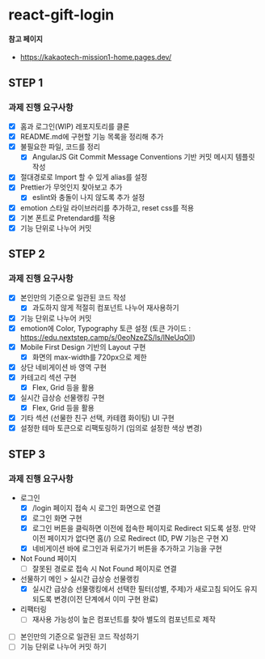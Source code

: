 # react-gift-login

#### 참고 페이지

- https://kakaotech-mission1-home.pages.dev/

## STEP 1

### 과제 진행 요구사항

- [x] 홈과 로그인(WIP) 레포지토리를 클론
- [x] README.md에 구현할 기능 목록을 정리해 추가
- [x] 불필요한 파일, 코드를 정리
  - [x] AngularJS Git Commit Message Conventions 기반 커밋 메시지 템플릿 작성
- [x] 절대경로로 Import 할 수 있게 alias를 설정
- [x] Prettier가 무엇인지 찾아보고 추가
  - [x] eslint와 충돌이 나지 않도록 추가 설정
- [x] emotion 스타일 라이브러리를 추가하고, reset css를 적용
- [x] 기본 폰트로 Pretendard를 적용
- [x] 기능 단위로 나누어 커밋

## STEP 2

### 과제 진행 요구사항

- [x] 본인만의 기준으로 일관된 코드 작성
  - [x] 과도하지 않게 적절히 컴포넌트 나누어 재사용하기
- [x] 기능 단위로 나누어 커밋
- [x] emotion에 Color, Typography 토큰 설정
      (토큰 가이드 : https://edu.nextstep.camp/s/0eoNzeZS/ls/lNeUqOll)
- [x] Mobile First Design 기반의 Layout 구현
  - [x] 화면의 max-width를 720px으로 제한
- [x] 상단 네비게이션 바 영역 구현
- [x] 카테고리 섹션 구현
  - [x] Flex, Grid 등을 활용
- [x] 실시간 급상승 선물랭킹 구현
  - [x] Flex, Grid 등을 활용
- [x] 기타 섹션 (선물한 친구 선택, 카테캠 화이팅) UI 구현
- [x] 설정한 테마 토큰으로 리팩토링하기 (임의로 설정한 색상 변경)

## STEP 3

### 과제 진행 요구사항

- 로그인
  - [x] /login 페이지 접속 시 로그인 화면으로 연결
  - [x] 로그인 화면 구현
  - [x] 로그인 버튼을 클릭하면 이전에 접속한 페이지로 Redirect 되도록 설정.
        만약 이전 페이지가 없다면 홈(/) 으로 Redirect (ID, PW 기능은 구현 X)
  - [x] 네비게이션 바에 로그인과 뒤로가기 버튼을 추가하고 기능을 구현
- Not Found 페이지
  - [ ] 잘못된 경로로 접속 시 Not Found 페이지로 연결
- 선물하기 메인 > 실시간 급상승 선물랭킹
  - [x] 실시간 급상승 선물랭킹에서 선택한 필터(성별, 주제)가 새로고침 되어도 유지되도록 변경(이전 단계에서 이미 구현 완료)
- 리팩터링
  - [ ] 재사용 가능성이 높은 컴포넌트를 찾아 별도의 컴포넌트로 제작

- [ ] 본인만의 기준으로 일관된 코드 작성하기
- [ ] 기능 단위로 나누어 커밋 하기
